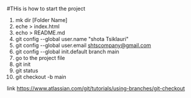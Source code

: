 #THis is how to start the project


1. mk dir [Folder Name] 
2. eche > index.html 
3. echo > README.md 
4. git config --global user.name "shota Tsiklauri" 
5. git config --global user.email shtscompany@gmail.com
6. git config --global init.default branch main
7. go to the project file 
8. git init
9. git status
10. git checkout -b main



link https://www.atlassian.com/git/tutorials/using-branches/git-checkout